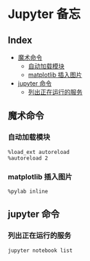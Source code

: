 Jupyter 备忘
===

Index
---
<!-- TOC -->

- [魔术命令](#魔术命令)
    - [自动加载模块](#自动加载模块)
    - [matplotlib 插入图片](#matplotlib-插入图片)
- [jupyter 命令](#jupyter-命令)
    - [列出正在运行的服务](#列出正在运行的服务)

<!-- /TOC -->


## 魔术命令
### 自动加载模块
``` 
%load_ext autoreload
%autoreload 2
```

### matplotlib 插入图片
```
%pylab inline
```

## jupyter 命令

### 列出正在运行的服务
```
jupyter notebook list
```